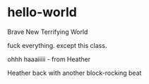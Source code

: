# hello-world
Brave New Terrifying World

fuck everything.
except this class.

ohhh haaaiiiii - from Heather

Heather back with another block-rocking beat
